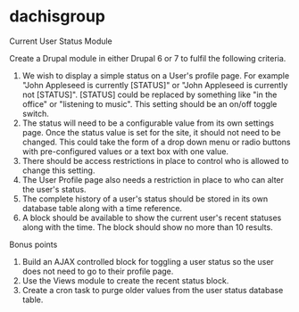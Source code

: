 dachisgroup
===========

Current User Status Module

Create a Drupal module in either Drupal 6 or 7 to fulfil the following criteria.

1. We wish to display a simple status on a User's profile page. For example "John Appleseed is currently [STATUS]" or "John Appleseed is currently not [STATUS]". [STATUS] could be replaced by something like "in the office" or "listening to music". This setting should be an on/off toggle switch.
2. The status will need to be a configurable value from its own settings page. Once the status value is set for the site, it should not need to be changed. This could take the form of a drop down menu or radio buttons with pre-configured values or a text box with one value.
3. There should be access restrictions in place to control who is allowed to change this setting.
4. The User Profile page also needs a restriction in place to who can alter the user's status.
5. The complete history of a user's status should be stored in its own database table along with a time reference.
6. A block should be available to show the current user's recent statuses along with the time. The block should show no more than 10 results.

Bonus points

1. Build an AJAX controlled block for toggling a user status so the user does not need to go to their profile page.
2. Use the Views module to create the recent status block.
3. Create a cron task to purge older values from the user status database table.
